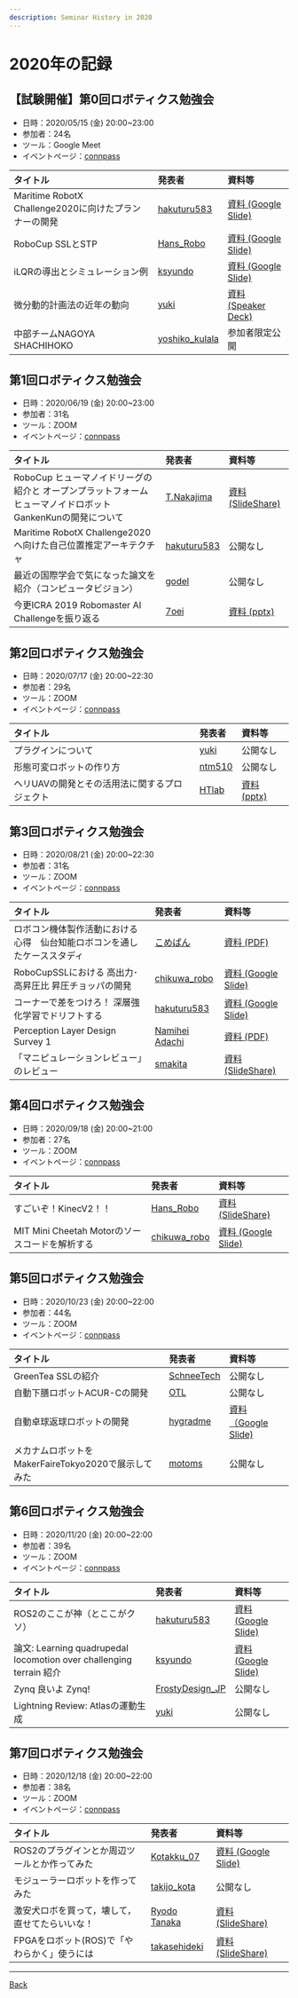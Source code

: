 ```yaml
---
description: Seminar History in 2020
---
```


<link rel="shortcut icon" type="image/x-icon" href="/favicon.ico?">

# 2020年の記録

## 【試験開催】第0回ロボティクス勉強会

- 日時：2020/05/15 (金) 20:00~23:00 
- 参加者：24名
- ツール：Google Meet
- イベントページ：[connpass](https://connpass.com/event/174541/edit/)

| タイトル | 発表者 | 資料等 |
| :--- | :--- | :--- |
| Maritime RobotX Challenge2020に向けたプランナーの開発| [hakuturu583](https://connpass.com/user/hakuturu583/) | [資料 (Google Slide)](https://docs.google.com/presentation/d/e/2PACX-1vRsEI5iBjbS4Nxl9VOSV5ax9akOKrzphDccoy_WZvhO6CCCA7a7KgzMVZqHyK60oDp9wVAU5q3eF7p2/pub?start=false&loop=false&delayms=3000) |
| RoboCup SSLとSTP | [Hans_Robo](https://connpass.com/user/Hans_Robo/) | [資料 (Google Slide)](https://t.co/VaQGsnrWfz) |
| iLQRの導出とシミュレーション例 | [ksyundo](https://connpass.com/user/nekokoneko_mode/) | [資料 (Google Slide)](https://docs.google.com/presentation/d/12TaCq3RMpfL6hKv5oh9h8YzPGZIwI1Z5Kukr9greSX8/edit?usp=sharing) |
| 微分動的計画法の近年の動向 | [yuki](https://connpass.com/user/blessingyuki/) | [資料 (Speaker Deck)](https://speakerdeck.com/ssryuki/a-survey-of-constrained-differential-dynamics-programming) |
| 中部チームNAGOYA SHACHIHOKO | [yoshiko_kulala](https://connpass.com/user/yoshiko_kulala/) | 参加者限定公開 |

## 第1回ロボティクス勉強会

- 日時：2020/06/19 (金) 20:00~23:00
- 参加者：31名
- ツール：ZOOM
- イベントページ：[connpass](https://robosemi.connpass.com/event/176733/)

| タイトル | 発表者 | 資料等 |
| :--- | :--- | :--- |
| RoboCup ヒューマノイドリーグの紹介と オープンプラットフォームヒューマノイドロボット GankenKunの開発について | [T.Nakajima](https://connpass.com/user/takayan660/) | [資料 (SlideShare)](https://www.slideshare.net/secret/ksoeRvM6gDnUm8) |
| Maritime RobotX Challenge2020へ向けた自己位置推定アーキテクチャ | [hakuturu583](https://connpass.com/user/hakuturu583/) | 公開なし |
| 最近の国際学会で気になった論文を紹介（コンピュータビジョン） | [godel](https://connpass.com/user/godel/) | 公開なし |
| 今更ICRA 2019 Robomaster AI Challengeを振り返る | [7oei](https://connpass.com/user/7oei/) | [資料 (pptx)](./files/robosemi2020_05_4.pptx) |

## 第2回ロボティクス勉強会

- 日時：2020/07/17 (金) 20:00~22:30
- 参加者：29名
- ツール：ZOOM
- イベントページ：[connpass](https://robosemi.connpass.com/event/180919/)

| タイトル | 発表者 | 資料等 |
| :--- | :--- | :--- |
| プラグインについて | [yuki](https://connpass.com/user/blessingyuki/) | 公開なし |
| 形態可変ロボットの作り方 | [ntm510](https://connpass.com/user/ntm510/) | 公開なし |
| ヘリUAVの開発とその活用法に関するプロジェクト | [HTlab](https://connpass.com/user/HTlab/) | [資料 (pptx)](./files/robosemi2020_07_3.pptx) |

## 第3回ロボティクス勉強会

- 日時：2020/08/21 (金) 20:00~22:30
- 参加者：31名
- ツール：ZOOM
- イベントページ：[connpass](https://robosemi.connpass.com/event/183407/)

| タイトル | 発表者 | 資料等 |
| :--- | :--- | :--- |
| ロボコン機体製作活動における心得　仙台知能ロボコンを通したケーススタディ | [こめぱん](https://connpass.com/user/komepann_frozen/) | [資料 (PDF)](https://drive.google.com/file/d/1x9iNJtCtJnXrv8S1UyCTDfxEwk2fCKT_/view) |
| RoboCupSSLにおける 高出力･高昇圧比 昇圧チョッパの開発 | [chikuwa_robo](https://connpass.com/user/chikuwa_robo/) | [資料 (Google Slide)](https://docs.google.com/presentation/d/1rCMEidaXLrybKAL99Frg_uFz9Ri2Di6vqYeBxXFXt8k/edit#slide=id.p) |
| コーナーで差をつけろ！ 深層強化学習でドリフトする | [hakuturu583](https://connpass.com/user/hakuturu583/) | [資料 (Google Slide)](https://docs.google.com/presentation/d/e/2PACX-1vQUMzknXr0eLSpeMwfgx6OHAja6xsNnY7NU6HsOLbKcoP-7ngcfe5STBLs7erDg50h363gPAvX1dNAQ/pub?start=false&loop=false&delayms=3000#slide=id.p) |
| Perception Layer Design Survey 1 | [Namihei Adachi](https://connpass.com/user/7oei/) | [資料 (PDF)](https://drive.google.com/file/d/1EKN8V1NOTqcp3oMLN8iOjL8e6WpXscFx/view) |
| 「マニピュレーションレビュー」のレビュー | [smakita](https://connpass.com/user/smakita/) | [資料 (SlideShare)](https://www.slideshare.net/SatoshiMakita/robosemi-a-brief-survey-on-surveys-on-robotic-manipulation-researches) |

## 第4回ロボティクス勉強会

- 日時：2020/09/18 (金) 20:00~21:00
- 参加者：27名
- ツール：ZOOM
- イベントページ：[connpass](https://robosemi.connpass.com/event/186825/)

| タイトル | 発表者 | 資料等 |
| :--- | :--- | :--- |
| すごいぞ！KinecV2！！ | [Hans_Robo](https://connpass.com/user/Hans_Robo/) | [資料 (SlideShare)](https://www.slideshare.net/KotaroYoshimoto1/kinectv2-238542958) |
| MIT Mini Cheetah Motorのソースコードを解析する | [chikuwa_robo](https://connpass.com/user/chikuwa_robo/) | [資料 (Google Slide)](https://docs.google.com/presentation/d/1ZutUnSP4FFhuk0hnBdZXoAYiXGgv4k0-fMAkccgtNRI/edit?usp=sharing) |

## 第5回ロボティクス勉強会

- 日時：2020/10/23 (金) 20:00~22:00
- 参加者：44名
- ツール：ZOOM
- イベントページ：[connpass](https://robosemi.connpass.com/event/190300/)

| タイトル | 発表者 | 資料等 |
| :--- | :--- | :--- |
| GreenTea SSLの紹介 | [SchneeTech](https://connpass.com/user/SchneeTech/) | 公開なし |
| 自動下膳ロボットACUR-Cの開発 | [OTL](https://connpass.com/user/OTL/) | 公開なし |
| 自動卓球返球ロボットの開発 | [hygradme](https://connpass.com/user/hygradme/) | [資料（Google Slide)](https://t.co/cr2hfhtPoq?amp=1) |
| メカナムロボットをMakerFaireTokyo2020で展示してみた | [motoms](https://connpass.com/user/motomi/) | 公開なし |

## 第6回ロボティクス勉強会

- 日時：2020/11/20 (金) 20:00~22:00
- 参加者：39名
- ツール：ZOOM
- イベントページ：[connpass](https://robosemi.connpass.com/event/193446/)

| タイトル | 発表者 | 資料等 |
| :--- | :--- | :--- |
| ROS2のここが神（とここがクソ） | [hakuturu583](https://connpass.com/user/hakuturu583/) | [資料 (Google Slide)](https://docs.google.com/presentation/d/e/2PACX-1vTwPY54_x34NnRu34shcuT1IoclHoP2_DO6gavdKgf7xuVVHns5cwQRuRjwZhnhcsQ2hIF7zHWyQ8wA/pub?start=false&loop=false&delayms=3000) |
| 論文: Learning quadrupedal locomotion over challenging terrain 紹介 | [ksyundo](https://connpass.com/user/nekokoneko_mode/) | [資料 (Google Slide)](https://docs.google.com/presentation/d/1q44sCpLOSO43dTfb4x6m9Q1dMO-DKdJMYiVsEt8s_PI/edit?usp=sharing) |
| Zynq 良いよ Zynq! | [FrostyDesign_JP](https://connpass.com/user/FrostyDesign_JP/) | 公開なし |
| Lightning Review: Atlasの運動生成 | [yuki](https://connpass.com/user/blessingyuki/) |  公開なし |

## 第7回ロボティクス勉強会

- 日時：2020/12/18 (金) 20:00~22:00
- 参加者：38名
- ツール：ZOOM
- イベントページ：[connpass](https://robosemi.connpass.com/event/196905/)

| タイトル | 発表者 | 資料等 |
| :--- | :--- | :--- |
| ROS2のプラグインとか周辺ツールとか作ってみた | [Kotakku_07](https://connpass.com/user/Kotakku_07/) | [資料 (Google Slide)](https://docs.google.com/presentation/d/1-Aws3zUPtEMZYHJulObHREuzet6DM06Q7orb7i9VSXM/edit#slide=id.p) |
| モジューラーロボットを作ってみた | [takijo_kota](https://connpass.com/user/takijon/) | 公開なし |
| 激安犬ロボを買って，壊して，直せてたらいいな！ | [Ryodo Tanaka](https://connpass.com/user/RyodoTanaka/) | [資料 (SlideShare)](https://www.slideshare.net/RyodoTanaka1/ss-240278811) |
| FPGAをロボット(ROS)で「やわらかく」使うには | [takasehideki](https://connpass.com/user/takasehideki/) | [資料 (SlideShare)](https://www.slideshare.net/takasehideki/fpgaros-240272923) |

- - -
[Back](../index)
